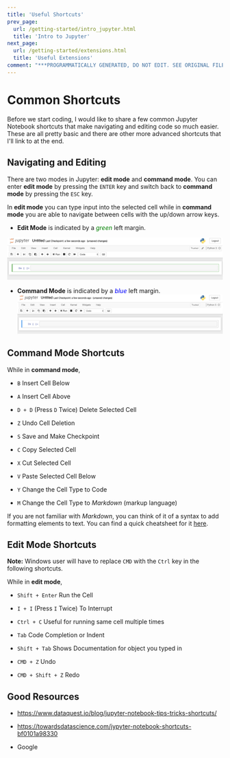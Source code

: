 ```yaml
---
title: 'Useful Shortcuts'
prev_page:
  url: /getting-started/intro_jupyter.html
  title: 'Intro to Jupyter'
next_page:
  url: /getting-started/extensions.html
  title: 'Useful Extensions'
comment: "***PROGRAMMATICALLY GENERATED, DO NOT EDIT. SEE ORIGINAL FILES IN /content***"
---
```

# Common Shortcuts

Before we start coding, I would like to share a few common Jupyter Notebook shortcuts that make navigating and editing
code so much easier. These are all pretty basic and there are other more advanced shortcuts that I'll link to
at the end.

## Navigating and Editing

There are two modes in Jupyter: **edit mode** and **command mode**. You can enter **edit mode** by pressing the
`ENTER` key and switch back to **command mode** by pressing the `ESC` key.

In **edit mode** you can type input into the selected cell while in **command mode** you are able to navigate between
cells with the up/down arrow keys.

- **Edit Mode** is indicated by a <span style="color:green">*green*</span> left margin.

![Edit Mode](../images/edit_mode.png)

- **Command Mode** is indicated by a <span style="color:blue">*blue*</span> left margin.
![Command Mode](../images/command_mode.png)

## Command Mode Shortcuts

While in **command mode**,

- `B` Insert Cell Below

- `A` Insert Cell Above

- `D + D` (Press `D` Twice) Delete Selected Cell

- `Z` Undo Cell Deletion

- `S` Save and Make Checkpoint

- `C` Copy Selected Cell

- `X` Cut Selected Cell

- `V` Paste Selected Cell Below

- `Y` Change the Cell Type to Code

- `M` Change the Cell Type to *Markdown* (markup language)

If you are not familiar with *Markdown*, you can think of it of a syntax to add formatting elements to text.
You can find a quick cheatsheet for it [here](https://www.markdownguide.org/cheat-sheet/).

## Edit Mode Shortcuts

**Note:** Windows user will have to replace `CMD` with the `Ctrl` key in the following shortcuts.

While in **edit mode**,

- `Shift + Enter` Run the Cell

- `I + I` (Press `I` Twice) To Interrupt

- `Ctrl + C` Useful for running same cell multiple times

- `Tab` Code Completion or Indent

- `Shift + Tab` Shows Documentation for object you typed in

- `CMD + Z` Undo

- `CMD + Shift + Z` Redo


## Good Resources

- https://www.dataquest.io/blog/jupyter-notebook-tips-tricks-shortcuts/

- https://towardsdatascience.com/jypyter-notebook-shortcuts-bf0101a98330

- Google